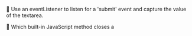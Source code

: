 🎁 Use an eventListener to listen for a 'submit' event and capture the value of the textarea.

🎁 Which built-in JavaScript method closes a <dialog> element?

🎁 You can use OpenAI or HuggingFace to complete the AI section of this challenge.

🎁 For OpenAI you will need to use the image generation endpoint, which you can read about in the docs here: https://platform.openai.com/docs/api-reference/images/create

🎁 For HuggingFace, I would recommend using the "stabilityai/stable-diffusion-2" model. You can read up on it here:
https://huggingface.co/tasks/text-to-image

🎁 A lot of the HuggingFace docs are in Python so look out for HuggingFace.js code snippets.

🎁 The above HuggingFace method will provide you with a Blob, and not an image URL. You will need to convert this to Base64. You can google how to do this, but if you get stuck scroll down for some extra help. 👇👇👇👇

SPOILER: EXTRA HELP BELOW! THIS IS ALMOST CHEATING 😛

🎁 OK, because getting this to work with HuggingFace is quite challenging, here is some extra help.

1. Use the "stabilityai/stable-diffusion-2" model to generate your image (see code snippet in first HF link above).

2. Step 1 will get you a blob. Convert it using this async function:

    async function blobToBase64(blob) {
    return new Promise((resolve, reject) => {
    const reader = new FileReader();
    reader.onloadend = () => resolve(reader.result);
    reader.onerror = reject;
    reader.readAsDataURL(blob);
    })
    }

So you could take your response and do this to get your URL:
const imageUrl = await blobToBase64(response)

That will give you a special data url. You can use this to render your image. Just use it in the "src" of an <img> element as usual.
